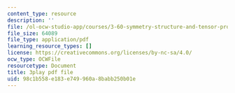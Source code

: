 ```yaml
---
content_type: resource
description: ''
file: /ol-ocw-studio-app/courses/3-60-symmetry-structure-and-tensor-properties-of-materials-fall-2005/98c1b558e183e749960a8babb250b01e_ew9ujMlyOTU.pdf
file_size: 64089
file_type: application/pdf
learning_resource_types: []
license: https://creativecommons.org/licenses/by-nc-sa/4.0/
ocw_type: OCWFile
resourcetype: Document
title: 3play pdf file
uid: 98c1b558-e183-e749-960a-8babb250b01e
---
```

